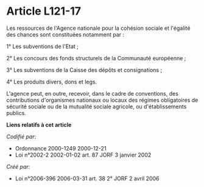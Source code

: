 # Article L121-17

Les ressources de l'Agence nationale pour la cohésion sociale et l'égalité des chances sont constituées notamment par :

1° Les subventions de l'Etat ;

2° Les concours des fonds structurels de la Communauté européenne ;

3° Les subventions de la Caisse des dépôts et consignations ;

4° Les produits divers, dons et legs.

L'agence peut, en outre, recevoir, dans le cadre de conventions, des contributions d'organismes nationaux ou locaux des
régimes obligatoires de sécurité sociale ou de la mutualité sociale agricole, ou d'établissements publics.

**Liens relatifs à cet article**

_Codifié par_:

  - Ordonnance 2000-1249 2000-12-21
  - Loi n°2002-2 2002-01-02 art. 87 JORF 3 janvier 2002

_Créé par_:

  - Loi n°2006-396 2006-03-31 art. 38 2° JORF 2 avril 2006
